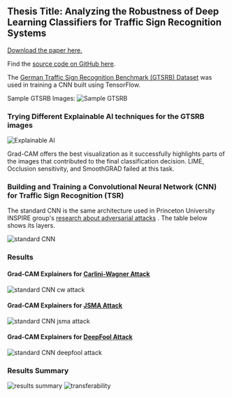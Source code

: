 ## Thesis Title: Analyzing the Robustness of Deep Learning Classifiers for Traffic Sign Recognition Systems

[Download the paper here.](https://bit.ly/3h1VvDA)

Find the [source code on GitHub here](https://github.com/KimjiP/gtsrb-adversarial-attack-grad-cam/blob/main/model2_gtsrb.py).

The [German Traffic Sign Recognition Benchmark (GTSRB) Dataset](https://benchmark.ini.rub.de/gtsrb_news.html) was used in training a CNN built using TensorFlow.

Sample GTSRB Images:
![Sample GTSRB](https://raw.githubusercontent.com/KimjiP/gtsrb-adversarial-attack-grad-cam/main/docs/gtsrb.png)

### Trying Different Explainable AI techniques for the GTSRB images

![Explainable AI](https://raw.github.com/KimjiP/gtsrb-adversarial-attack-grad-cam/main/docs/xai.PNG)

Grad-CAM offers the best visualization as it successfully highlights parts of the images that contributed to the final classification decision. LIME, Occlusion sensitivity, and SmoothGRAD failed at this task.

### Building and Training a Convolutional Neural Network (CNN) for Traffic Sign Recognition (TSR)

The standard CNN is the same architecture used in Princeton University INSPIRE group's [research about adversarial attacks](https://arxiv.org/pdf/1802.06430.pdf) . The table below shows its layers.

![standard CNN](https://raw.github.com/KimjiP/gtsrb-adversarial-attack-grad-cam/main/docs/standard%20cnn.PNG)

### Results

#### Grad-CAM Explainers for [Carlini-Wagner Attack](https://arxiv.org/pdf/1608.04644.pdf)

![standard CNN cw attack](https://raw.github.com/KimjiP/gtsrb-adversarial-attack-grad-cam/main/docs/cw.png)

#### Grad-CAM Explainers for [JSMA Attack](https://arxiv.org/pdf/1511.07528.pdf)

![standard CNN jsma attack](https://raw.github.com/KimjiP/gtsrb-adversarial-attack-grad-cam/main/docs/jsma.png)


#### Grad-CAM Explainers for [DeepFool Attack](https://arxiv.org/pdf/1511.04599.pdf)
![standard CNN deepfool attack](https://raw.github.com/KimjiP/gtsrb-adversarial-attack-grad-cam/main/docs/deepfool.png)

### Results Summary
![results summary](https://raw.github.com/KimjiP/gtsrb-adversarial-attack-grad-cam/main/docs/summary.png)
![transferability](https://raw.github.com/KimjiP/gtsrb-adversarial-attack-grad-cam/main/docs/transferability2.PNG)
